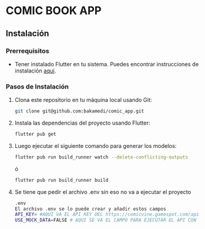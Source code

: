 # COMIC BOOK APP

## Instalación

### Prerrequisitos

- Tener instalado Flutter en tu sistema. Puedes encontrar instrucciones de instalación [aquí](https://flutter.dev/docs/get-started/install).

### Pasos de Instalación

1. Clona este repositorio en tu máquina local usando Git:

    ```bash
    git clone git@github.com:bakamedi/comic_app.git
    ```

2. Instala las dependencias del proyecto usando Flutter:

    ```bash
    flutter pub get
    ```

3. Luego ejecutar el siguiente comando para generar los modelos:

    ```bash
    flutter pub run build_runner watch --delete-conflicting-outputs
    ```

    ó

    ```bash
    flutter pub run build_runner build
    ```

4. Se tiene que pedir el archivo .env sin eso no va a ejecutar el proyecto

    ```bash
    .env
    El archivo .env se lo puede crear y añadir estos campos
    API_KEY= #AQUI VA EL API KEY DEL https://comicvine.gamespot.com/api/documentation
    USE_MOCK_DATA=FALSE # AQUI SE VA EL CAMPO PARA EJECUTAR EL API CON 'TRUE' O EL MOCKDATA CON 'FALSE'
    ```
